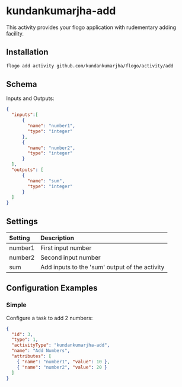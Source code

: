 # kundankumarjha-add
This activity provides your flogo application with rudementary adding facility.


## Installation

```bash
flogo add activity github.com/kundankumarjha/flogo/activity/add
```

## Schema
Inputs and Outputs:

```json
{
  "inputs":[
      {
        "name": "number1",
        "type": "integer"
      },
      {
        "name": "number2",
        "type": "integer"
      }
  ],
  "outputs": [
      {
        "name": "sum",
        "type": "integer"
      }
  ]
}
```
## Settings
| Setting   | Description    |
|:----------|:---------------|
| number1   | First input number |
| number2   | Second input number |
| sum       | Add inputs to the 'sum' output of the activity |


## Configuration Examples
### Simple
Configure a task to add 2 numbers:

```json
{
  "id": 3,
  "type": 1,
  "activityType": "kundankumarjha-add",
  "name": "Add Numbers",
  "attributes": [
    { "name": "number1", "value": 10 },
    { "name": "number2", "value": 20 }
  ]
}
```
